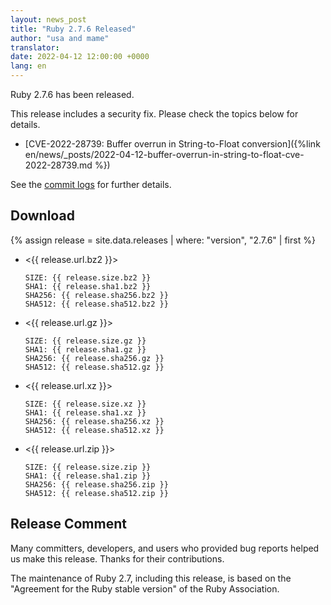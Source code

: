 ```yaml
---
layout: news_post
title: "Ruby 2.7.6 Released"
author: "usa and mame"
translator:
date: 2022-04-12 12:00:00 +0000
lang: en
---
```


Ruby 2.7.6 has been released.

This release includes a security fix.
Please check the topics below for details.

* [CVE-2022-28739: Buffer overrun in String-to-Float conversion]({%link en/news/_posts/2022-04-12-buffer-overrun-in-string-to-float-cve-2022-28739.md %})

See the [commit logs](https://github.com/ruby/ruby/compare/v2_7_5...v2_7_6) for further details.

## Download

{% assign release = site.data.releases | where: "version", "2.7.6" | first %}

* <{{ release.url.bz2 }}>

      SIZE: {{ release.size.bz2 }}
      SHA1: {{ release.sha1.bz2 }}
      SHA256: {{ release.sha256.bz2 }}
      SHA512: {{ release.sha512.bz2 }}

* <{{ release.url.gz }}>

      SIZE: {{ release.size.gz }}
      SHA1: {{ release.sha1.gz }}
      SHA256: {{ release.sha256.gz }}
      SHA512: {{ release.sha512.gz }}

* <{{ release.url.xz }}>

      SIZE: {{ release.size.xz }}
      SHA1: {{ release.sha1.xz }}
      SHA256: {{ release.sha256.xz }}
      SHA512: {{ release.sha512.xz }}

* <{{ release.url.zip }}>

      SIZE: {{ release.size.zip }}
      SHA1: {{ release.sha1.zip }}
      SHA256: {{ release.sha256.zip }}
      SHA512: {{ release.sha512.zip }}

## Release Comment

Many committers, developers, and users who provided bug reports helped us make this release.
Thanks for their contributions.

The maintenance of Ruby 2.7, including this release, is based on the "Agreement for the Ruby stable version" of the Ruby Association.
